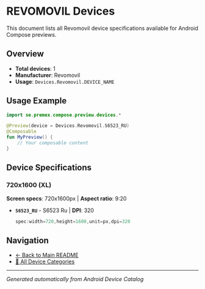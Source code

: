 # REVOMOVIL Devices

This document lists all Revomovil device specifications available for Android Compose previews.

## Overview

- **Total devices**: 1
- **Manufacturer**: Revomovil
- **Usage**: `Devices.Revomovil.DEVICE_NAME`

## Usage Example

```kotlin
import se.premex.compose.preview.devices.*

@Preview(device = Devices.Revomovil.S6523_RU)
@Composable
fun MyPreview() {
    // Your composable content
}
```

## Device Specifications

### 720x1600 (XL)

**Screen specs**: 720x1600px | **Aspect ratio**: 9:20

- **`S6523_RU`** - S6523 Ru | **DPI**: 320
  ```kotlin
  spec:width=720,height=1600,unit=px,dpi=320
  ```

## Navigation

- [← Back to Main README](../../README.md)
- [📱 All Device Categories](../README.md)

---
*Generated automatically from Android Device Catalog*
